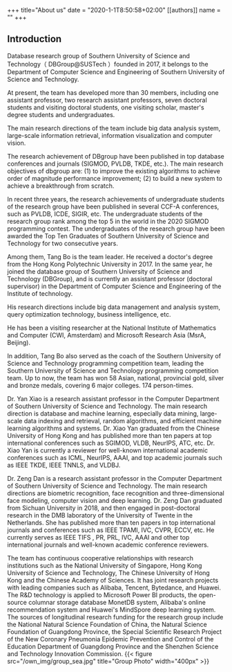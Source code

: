 +++
title="About us"
date = "2020-1-1T8:50:58+02:00"
[[authors]]
    name = "<Auther Name>"
+++

## Introduction
Database research group of Southern University of Science and Technology（ DBGroup@SUSTech ）founded in 2017, it belongs to the Department of Computer Science and Engineering of Southern University of Science and Technology.

At present, the team has developed more than 30 members, including one assistant professor, two research assistant professors, seven doctoral students and visiting doctoral students, one visiting scholar, master's degree students and undergraduates.

The main research directions of the team include big data analysis system, large-scale information retrieval, information visualization and computer vision.

The research achievement of DBgroup have been published in top database conferences and journals (SIGMOD, PVLDB, TKDE, etc.). The main research objectives of dbgroup are: (1) to improve the existing algorithms to achieve order of magnitude performance improvement; (2) to build a new system to achieve a breakthrough from scratch.

In recent three years, the research achievements of undergraduate students of the research group have been published in several CCF-A conferences, such as PVLDB, ICDE, SIGIR, etc. The undergraduate students of the research group rank among the top 5 in the world in the 2020 SIGMOD programming contest. The undergraduates of the research group have been awarded the Top Ten Graduates of Southern University of Science and Technology for two consecutive years.



Among them, Tang Bo is the team leader. He received a doctor's degree from the Hong Kong Polytechnic University in 2017. In the same year, he joined the database group of Southern University of Science and Technology (DBGroup), and is currently an assistant professor (doctoral supervisor) in the Department of Computer Science and Engineering of the Institute of technology.

His research directions include big data management and analysis system, query optimization technology, business intelligence, etc.

He has been a visiting researcher at the National Institute of Mathematics and Computer (CWI, Amsterdam) and Microsoft Research Asia (MsrA, Beijing).

In addition, Tang Bo also served as the coach of the Southern University of Science and Technology programming competition team, leading the Southern University of Science and Technology programming competition team. Up to now, the team has won 58 Asian, national, provincial gold, silver and bronze medals, covering 6 major colleges. 174 person-times.


Dr. Yan Xiao is a research assistant professor in the Computer Department of Southern University of Science and Technology.
The main research direction is database and machine learning, especially data mining, large-scale data indexing and retrieval, random algorithms, and efficient machine learning algorithms and systems. Dr. Xiao Yan graduated from the Chinese University of Hong Kong and has published more than ten papers at top international conferences such as SGIMOD, VLDB, NeurIPS, ATC, etc. Dr. Xiao Yan is currently a reviewer for well-known international academic conferences such as ICML, NeurIPS, AAAI, and top academic journals such as IEEE TKDE, IEEE TNNLS, and VLDBJ.


Dr. Zeng Dan is a research assistant professor in the Computer Department of Southern University of Science and Technology.
The main research directions are biometric recognition, face recognition and three-dimensional face modeling, computer vision and deep learning. Dr. Zeng Dan graduated from Sichuan University in 2018, and then engaged in post-doctoral research in the DMB laboratory of the University of Twente in the Netherlands. She has published more than ten papers in top international journals and conferences such as IEEE TPAMI, IVC, CVPR, ECCV, etc. He currently serves as IEEE TIFS , PR, PRL, IVC, AAAI and other top international journals and well-known academic conference reviewers.

The team has continuous cooperative relationships with research institutions such as the National University of Singapore, Hong Kong University of Science and Technology, The Chinese University of Hong Kong and the Chinese Academy of Sciences. It has joint research projects with leading companies such as Alibaba, Tencent, Bytedance, and Huawei.
The R&D technology is applied to Microsoft Power BI products, the open-source columnar storage database MonetDB system, Alibaba's online recommendation system and Huawei's MindSpore deep learning system. The sources of longitudinal research funding for the research group include the National Natural Science Foundation of China, the Natural Science Foundation of Guangdong Province, the Special Scientific Research Project of the New Coronary Pneumonia Epidemic Prevention and Control of the Education Department of Guangdong Province and the Shenzhen Science and Technology Innovation Commission.
{{< figure src="/own_img/group_sea.jpg" title="Group Photo" width="400px" >}}